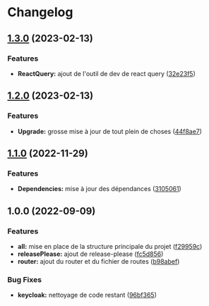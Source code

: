 # Changelog

## [1.3.0](https://github.com/O-clock-Dev/ReactAppTemplate/compare/v1.2.0...v1.3.0) (2023-02-13)


### Features

* **ReactQuery:** ajout de l'outil de dev de react query ([32e23f5](https://github.com/O-clock-Dev/ReactAppTemplate/commit/32e23f5e352112865a9d4de676144d5a2bfd9291))

## [1.2.0](https://github.com/O-clock-Dev/ReactAppTemplate/compare/v1.1.0...v1.2.0) (2023-02-13)


### Features

* **Upgrade:** grosse mise à jour de tout plein de choses ([44f8ae7](https://github.com/O-clock-Dev/ReactAppTemplate/commit/44f8ae7478ca0973eedd8ad1df860402f505a151))

## [1.1.0](https://github.com/O-clock-Dev/ReactAppTemplate/compare/v1.0.0...v1.1.0) (2022-11-29)


### Features

* **Dependencies:** mise à jour des dépendances ([3105061](https://github.com/O-clock-Dev/ReactAppTemplate/commit/3105061d03cd9761789057c45b3a904add701536))

## 1.0.0 (2022-09-09)


### Features

* **all:** mise en place de la structure principale du projet ([f29959c](https://github.com/O-clock-Dev/ReactAppTemplate/commit/f29959c92377d7a4438241d2790484e8958e93a1))
* **releasePlease:** ajout de release-please ([fc5d856](https://github.com/O-clock-Dev/ReactAppTemplate/commit/fc5d8564388ce7fd20fe535771997967be97ddf6))
* **router:** ajout du router et du fichier de routes ([b98abef](https://github.com/O-clock-Dev/ReactAppTemplate/commit/b98abef72c5a8a24304cde3cc1057c095da59827))


### Bug Fixes

* **keycloak:** nettoyage de code restant ([96bf365](https://github.com/O-clock-Dev/ReactAppTemplate/commit/96bf365155b0a04b380cb3e5c799354b04b4bbbc))
